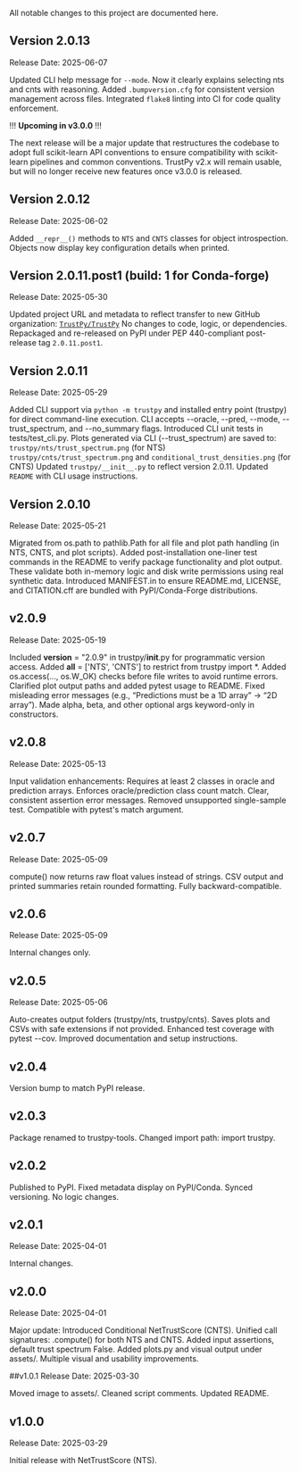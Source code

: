 All notable changes to this project are documented here.
## Version 2.0.13
Release Date: 2025-06-07  

Updated CLI help message for `--mode`. Now it clearly explains selecting nts and cnts with reasoning.
Added `.bumpversion.cfg` for consistent version management across files.
Integrated `flake8` linting into CI for code quality enforcement.

!!! **Upcoming in v3.0.0** !!!  

The next release will be a major update that restructures the codebase to adopt full scikit-learn API conventions to ensure compatibility with scikit-learn pipelines and common conventions. 
TrustPy v2.x will remain usable, but will no longer receive new features once v3.0.0 is released.


## Version 2.0.12
Release Date: 2025-06-02  

Added `__repr__()` methods to `NTS` and `CNTS` classes for object introspection.
Objects now display key configuration details when printed.

## Version 2.0.11.post1 (build: 1 for Conda-forge)
Release Date: 2025-05-30  

Updated project URL and metadata to reflect transfer to new GitHub organization: [`TrustPy/TrustPy`](https://github.com/TrustPy/TrustPy)
No changes to code, logic, or dependencies.
Repackaged and re-released on PyPI under PEP 440-compliant post-release tag `2.0.11.post1`.

## Version 2.0.11

Release Date: 2025-05-29  

Added CLI support via `python -m trustpy` and installed entry point (trustpy) for direct command-line execution.
CLI accepts --oracle, --pred, --mode, --trust_spectrum, and --no_summary flags.
Introduced CLI unit tests in tests/test_cli.py.
Plots generated via CLI (--trust_spectrum) are saved to:
`trustpy/nts/trust_spectrum.png` (for NTS)
`trustpy/cnts/trust_spectrum.png` and `conditional_trust_densities.png` (for CNTS)
Updated `trustpy/__init__.py` to reflect version 2.0.11.
Updated `README` with CLI usage instructions.

## Version 2.0.10
Release Date: 2025-05-21

Migrated from os.path to pathlib.Path for all file and plot path handling (in NTS, CNTS, and plot scripts).
Added post-installation one-liner test commands in the README to verify package functionality and plot output. These validate both in-memory logic and disk write permissions using real synthetic data.
Introduced MANIFEST.in to ensure README.md, LICENSE, and CITATION.cff are bundled with PyPI/Conda-Forge distributions.

## v2.0.9
Release Date: 2025-05-19

Included __version__ = "2.0.9" in trustpy/__init__.py for programmatic version access.
Added __all__ = ['NTS', 'CNTS'] to restrict from trustpy import *.
Added os.access(..., os.W_OK) checks before file writes to avoid runtime errors.
Clarified plot output paths and added pytest usage to README.
Fixed misleading error messages (e.g., “Predictions must be a 1D array” → “2D array”).
Made alpha, beta, and other optional args keyword-only in constructors.

## v2.0.8
Release Date: 2025-05-13

Input validation enhancements:
Requires at least 2 classes in oracle and prediction arrays.
Enforces oracle/prediction class count match.
Clear, consistent assertion error messages.
Removed unsupported single-sample test.
Compatible with pytest's match argument.

## v2.0.7
Release Date: 2025-05-09

compute() now returns raw float values instead of strings.
CSV output and printed summaries retain rounded formatting.
Fully backward-compatible.

## v2.0.6
Release Date: 2025-05-09

Internal changes only.

## v2.0.5
Release Date: 2025-05-06

Auto-creates output folders (trustpy/nts, trustpy/cnts).
Saves plots and CSVs with safe extensions if not provided.
Enhanced test coverage with pytest --cov.
Improved documentation and setup instructions.

## v2.0.4
Version bump to match PyPI release.

## v2.0.3
Package renamed to trustpy-tools.
Changed import path: import trustpy.

## v2.0.2
Published to PyPI.
Fixed metadata display on PyPI/Conda.
Synced versioning.
No logic changes.

## v2.0.1
Release Date: 2025-04-01

Internal changes.

## v2.0.0
Release Date: 2025-04-01

Major update:
Introduced Conditional NetTrustScore (CNTS).
Unified call signatures: .compute() for both NTS and CNTS.
Added input assertions, default trust spectrum False.
Added plots.py and visual output under assets/.
Multiple visual and usability improvements.

##v1.0.1
Release Date: 2025-03-30

Moved image to assets/.
Cleaned script comments.
Updated README.

## v1.0.0
Release Date: 2025-03-29

Initial release with NetTrustScore (NTS).
